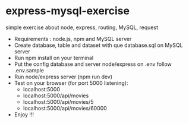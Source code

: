 # express-mysql-exercise
simple exercise about node, express, routing, MySQL, request

<ul>
<li>Requirements : node.js, npm and MySQL server
<li>Create database, table and dataset with que database.sql on MySQL server</li>
<li>Run npm install on your terminal</li>
<li>Put the config database and server node/express on .env follow .env.sample</li>
<li>Run node/express server (npm run dev)</li>
<li>Test on your browser (for port 5000 listening): 
  <ul>
    <li>localhost:5000</li>
    <li>localhost:5000/api/movies</li>
    <li>localhost:5000/api/movies/5</li>
    <li>localhost:5000/api/movies/60000</li>
  </ul>
</li>
<li>Enjoy !!!</li>
</ul>
